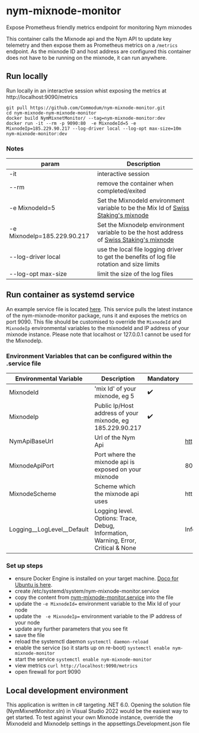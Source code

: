 # nym-mixnode-monitor
Expose Prometheus friendly metrics endpoint for monitoring Nym mixnodes

This container calls the Mixnode api and the Nym API to update key telemetry and then expose them as Prometheus metrics on a ```/metrics``` endpoint.  As the mixnode ID and host address are configured this container does not have to be running on the mixnode, it can run anywhere.

## Run locally
Run locally in an interactive session whist exposing the metrics at http://localhost:9090/metrics
```
git pull https://github.com/Commodum/nym-mixnode-monitor.git
cd nym-mixnode-nym-mixnode-monitor
docker build NymMixnetMonitor/ --tag=nym-mixnode-monitor:dev
docker run -it --rm -p 9090:80  -e MixnodeId=5 -e MixnodeIp=185.229.90.217 --log-driver local --log-opt max-size=10m nym-mixnode-monitor:dev
```
### Notes
| param | Description |
| --- | --- |
| -it | interactive session |
| --rm | remove the container when completed/exited |
| -e MixnodeId=5 | Set the MixnodeId environment variable to be the Mix Id of [Swiss Staking's mixnode](https://explorer.nymtech.net/network-components/mixnode/5) |
| -e MixnodeIp=185.229.90.217 | Set the MixnodeIp environment variable to be the host address of [Swiss Staking's mixnode](https://explorer.nymtech.net/network-components/mixnode/5) |
| --log-driver local | use the local file logging driver to get the benefits of log file rotation and size limits |
| --log-opt max-size | limit the size of the log files |

## Run container as systemd service
An example service file is located [here](nym-mixnet-monitor.service).
This service pulls the latest instance of the nym-mixnode-monitor package, runs it and exposes the metrics on port 9090.  This file should be customised to override the ```MixnodeId``` and ```MixnodeIp``` environmental variables to the mixnodeId and IP address of your mixnode instance.  Please note that localhost or 127.0.0.1 cannot be used for the MixnodeIp.

### Environment Variables that can be configured within the .service file
| Environmental Variable | Description | Mandatory | Default |
| --- | --- | --- | --- |
| MixnodeId | 'mix Id' of your mixnode, eg 5 | ✔️| |
| MixnodeIp | Public Ip/Host address of your mixnode, eg 185.229.90.217 | ✔️ | |
| NymApiBaseUrl | Url of the Nym Api | | https://validator.nymtech.net/ |
| MixnodeApiPort | Port where the mixnode api is exposed on your mixnode | | 8000 |
| MixnodeScheme| Scheme which the mixnode api uses | | http |
| Logging__LogLevel__Default | Logging level. Options: Trace, Debug, Information, Warning, Error, Critical & None | | Information |

### Set up steps
* ensure Docker Engine is installed on your target machine. [Doco for Ubuntu is here](https://docs.docker.com/engine/install/ubuntu/).
* create /etc/systemd/system/nym-mixnode-monitor.service
* copy the content from [nym-mixnode-monitor.service](nym-mixnode-monitor.service) into the file
* update the ```-e MixnodeId=``` environment variable to the Mix Id of your node
* update the ``` -e MixnodeIp=``` environment variable to the IP address of your node
* update any further parameters that you see fit
* save the file
* reload the systemctl daemon ```systemctl daemon-reload```
* enable the service (so it starts up on re-boot) ```systemctl enable nym-mixnode-monitor```
* start the service ```systemctl enable nym-mixnode-monitor```
* view metrics ```curl http://localhost:9090/metrics```
* open firewall for port 9090

## Local development environment
This application is written in c# targeting .NET 6.0.  Opening the solution file (NymMixnetMonitor.sln) in Visual Studio 2022 would be the easiest way to get started.
To test against your own Mixnode instance, override the MixnodeId and MixnodeIp settings in the appsettings.Development.json file